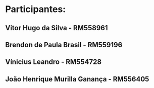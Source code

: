 # Participantes: 
##  Vitor Hugo da Silva - RM558961
##  Brendon de Paula Brasil - RM559196
##  Vínicius Leandro - RM554728
##  João Henrique Murilla Ganança - RM556405

